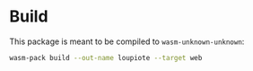 # Build

This package is meant to be compiled to `wasm-unknown-unknown`:

```sh
wasm-pack build --out-name loupiote --target web
```
